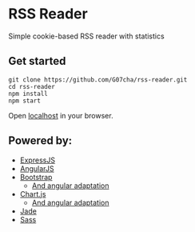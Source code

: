 # RSS Reader

Simple cookie-based RSS reader with statistics

## Get started

```
git clone https://github.com/G07cha/rss-reader.git
cd rss-reader
npm install
npm start
```

Open [localhost](http://localhost:3000) in your browser.

## Powered by:

- [ExpressJS](http://expressjs.com/)
- [AngularJS](https://angularjs.org/)
- [Bootstrap](http://getbootstrap.com/)
    - [And angular adaptation](https://angular-ui.github.io/bootstrap/)
- [Chart.js](http://www.chartjs.org/)
    - [And angular adaptation](http://jtblin.github.io/angular-chart.js/)
- [Jade](http://jade-lang.com/)
- [Sass](http://sass-lang.com/)